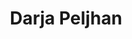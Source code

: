 ---
SICRIS: 15295
draft: false
fixName: darja_peljhan
location: null
mailInfo: darja.peljhan@ef.uni-lj.si
officeHours: null
profName: Darja Peljhan
profTitle: Collaborator
telephoneInfo: null
title: Darja Peljhan
---